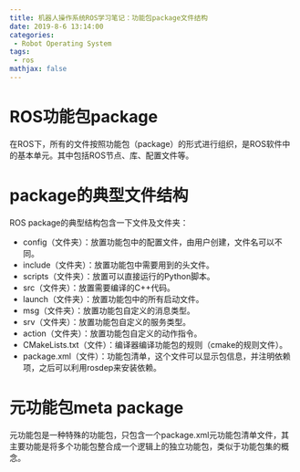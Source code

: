 ```yaml
---
title: 机器人操作系统ROS学习笔记：功能包package文件结构
date: 2019-8-6 13:14:00
categories:
 - Robot Operating System
tags: 
 - ros
mathjax: false
---
```


# ROS功能包package

在ROS下，所有的文件按照功能包（package）的形式进行组织，是ROS软件中的基本单元。其中包括ROS节点、库、配置文件等。

# package的典型文件结构

ROS package的典型结构包含一下文件及文件夹：

 - config（文件夹）：放置功能包中的配置文件，由用户创建，文件名可以不同。
 - include（文件夹）：放置功能包中需要用到的头文件。
 - scripts（文件夹）：放置可以直接运行的Python脚本。
 - src（文件夹）：放置需要编译的C++代码。
 - launch（文件夹）：放置功能包中的所有启动文件。
 - msg（文件夹）：放置功能包自定义的消息类型。
 - srv（文件夹）：放置功能包自定义的服务类型。
 - action（文件夹）：放置功能包自定义的动作指令。
 - CMakeLists.txt（文件）：编译器编译功能包的规则（cmake的规则文件）。
 - package.xml（文件）：功能包清单，这个文件可以显示包信息，并注明依赖项，之后可以利用rosdep来安装依赖。

# 元功能包meta package

元功能包是一种特殊的功能包，只包含一个package.xml元功能包清单文件，其主要功能是将多个功能包整合成一个逻辑上的独立功能包，类似于功能包集的概念。

